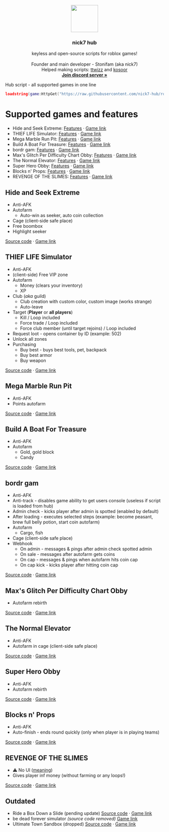 <br />
<div align="center">
  <img src="https://i.ibb.co/W0hTzFR/that-cat.png" width="86" height="86">

  <h3 align="center">nick7 hub</h3>
  <p align="center">
    keyless and open-source scripts for roblox games!
    <br /><br />
    Founder and main developer - Stonifam (aka nick7)
    <br />
    Helped making scripts: <a href="https://github.com/ttwizz">ttwizz</a> and <a href="https://github.com/kosoor2">kosoor</a>
    <br />
    <a href="https://discord.gg/6tgCfU2fX8"><strong>Join discord server »</strong></a>
  </p>
</div>

Hub script - all supported games in one line
```lua
loadstring(game:HttpGet("https://raw.githubusercontent.com/nick7-hub/roblox/main/scripts/hub.lua"))()
```
# Supported games and features
- Hide and Seek Extreme: [Features](#hide-and-seek-extreme) · [Game link](https://www.roblox.com/games/205224386/)
- THIEF LIFE Simulator: [Features](#thief-life-simulator) · [Game link](https://www.roblox.com/games/2693739238/)
- Mega Marble Run Pit: [Features](#mega-marble-run-pit) · [Game link](https://www.roblox.com/games/32331218/)
- Build A Boat For Treasure: [Features](#build-a-boat-for-treasure) · [Game link](https://www.roblox.com/games/537413528/)
- bordr gam: [Features](#bordr-gam) · [Game link](https://www.roblox.com/games/3411100258/)
- Max's Glitch Per Difficulty Chart Obby: [Features](#maxs-glitch-per-difficulty-chart-obby) · [Game link](https://www.roblox.com/games/9647190122/)
- The Normal Elevator: [Features](#the-normal-elevator) · [Game link](https://www.roblox.com/games/230362888/)
- Super Hero Obby: [Features](#super-hero-obby) · [Game link](https://www.roblox.com/games/15410077867/)
- Blocks n' Props: [Features](#blocks-n-props) · [Game link](https://www.roblox.com/games/2537430692/)
- REVENGE OF THE SLIMES: [Features](#revenge-of-the-slimes) · [Game link](https://www.roblox.com/games/394773622/)

## Hide and Seek Extreme
- Anti-AFK
- Autofarm
  * Auto-win as seeker, auto coin collection
- Cage (client-side safe place)
- Free boombox
- Highlight seeker

[Source code](https://github.com/nick7-hub/roblox/blob/main/scripts/hidenseek_extreme.lua) · [Game link](https://www.roblox.com/games/205224386/)
## THIEF LIFE Simulator
- Anti-AFK
- (client-side) Free VIP zone
- Autofarm
  * Money (clears your inventory)
  * XP
- Club (_aka_ guild)
  * Club creation with custom color, custom image (works strange)
  * Auto-leave
- Target (**Player** or **all players**)
  * Kill / Loop included
  * Force trade / Loop included
  * Force club member (until target rejoins) / Loop included
- Request loot - opens container by ID (example: 502)
- Unlock all zones
- Purchasing
  * Buy best - buys best tools, pet, backpack
  * Buy best armor
  * Buy weapon

[Source code](https://github.com/nick7-hub/roblox/blob/main/scripts/thief_life.lua) · [Game link](https://www.roblox.com/games/2693739238/)
## Mega Marble Run Pit
- Anti-AFK
- Points autofarm

[Source code](https://github.com/nick7-hub/roblox/blob/main/scripts/mmrp-autofarm.lua) · [Game link](https://www.roblox.com/games/32331218/)
## Build A Boat For Treasure
- Anti-AFK
- Autofarm
  * Gold, gold block
  * Candy

[Source code](https://github.com/nick7-hub/roblox/blob/main/scripts/babft.lua) · [Game link](https://www.roblox.com/games/537413528/)
## bordr gam
- Anti-AFK
- Anti-track - disables game ability to get users console (useless if script is loaded from hub)
- Admin check - kicks player after admin is spotted (enabled by default)
- After loading - executes selected steps (example: become peasant, brew full belly potion, start coin autofarm)
- Autofarm
  * Cargo, fish
- Cage (client-side safe place)
- Webhook
  * On admin - messages & pings after admin check spotted admin
  * On sale - messages after autofarm gets coins
  * On cap - messages & pings when autofarm hits coin cap
  * On cap kick - kicks player after hitting coin cap

[Source code](https://github.com/nick7-hub/roblox/blob/main/scripts/bordr_autofarm.lua) · [Game link](https://www.roblox.com/games/3411100258/)
## Max's Glitch Per Difficulty Chart Obby
- Autofarm rebirth

[Source code](https://github.com/nick7-hub/roblox/blob/main/scripts/max_obby.lua) · [Game link](https://www.roblox.com/games/9647190122/)
## The Normal Elevator
- Anti-AFK
- Autofarm in cage (client-side safe place)

[Source code](https://github.com/nick7-hub/roblox/blob/main/scripts/normal_elevator.lua) · [Game link](https://www.roblox.com/games/230362888/)
## Super Hero Obby
- Anti-AFK
- Autofarm rebirth

[Source code](https://github.com/nick7-hub/roblox/blob/main/scripts/superhero_obby.lua) · [Game link](https://www.roblox.com/games/15410077867/)
## Blocks n' Props
- Anti-AFK
- Auto-finish - ends round quickly (only when player is in playing teams)

[Source code](https://github.com/nick7-hub/roblox/blob/main/scripts/bnp.lua) · [Game link](https://www.roblox.com/games/2537430692/)
## REVENGE OF THE SLIMES
- ⚠ No UI ([meaning](https://en.wikipedia.org/wiki/User_interface))
- Gives player inf money (without farming or any loops!)

[Source code](https://github.com/nick7-hub/roblox/blob/main/scripts/hub.lua#L22) · [Game link](https://www.roblox.com/games/394773622/REVENGE-OF-THE-SLIMES)
## Outdated
- Ride a Box Down a Slide (pending update) [Source code](https://github.com/nick7-hub/roblox/blob/main/scripts/rbds.lua) · [Game link](https://www.roblox.com/games/6999691637/)
- be dead forever simulator <i>(source code removed)</i> [Game link](https://www.roblox.com/games/2882332175/)
- Ultimate Town Sandbox (dropped) [Source code](https://github.com/nick7-hub/roblox/blob/main/scripts/UltimateTownSandbox.lua) · [Game link](https://www.roblox.com/games/15214140740/)